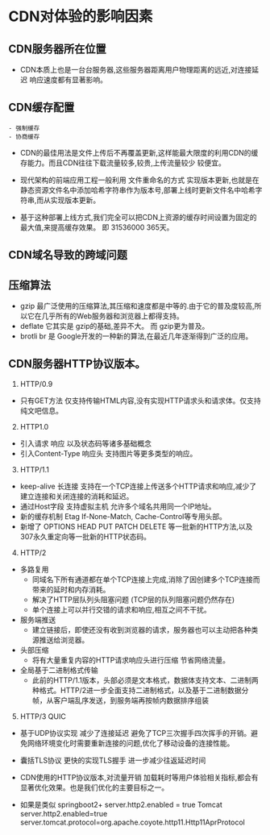 # CDN对体验的影响因素
## CDN服务器所在位置
* CDN本质上也是一台台服务器,这些服务器距离用户物理距离的远近,对连接延迟 响应速度都有显著影响。
## CDN缓存配置
    - 强制缓存
    - 协商缓存
* CDN的最佳用法是文件上传后不再覆盖更新,这样能最大限度的利用CDN的缓存能力。而且CDN往往下载流量较多,较贵,上传流量较少 较便宜。
* 现代架构的前端应用工程一般利用 文件重命名的方式 实现版本更新,也就是在静态资源文件名中添加哈希字符串作为版本号,部署上线时更新文件名中哈希字符串,而从实现版本更新。 

* 基于这种部署上线方式,我们完全可以把CDN上资源的缓存时间设置为固定的最大值,来提高缓存效果。  即 31536000  365天。
## CDN域名导致的跨域问题    
## 压缩算法
* gzip 最广泛使用的压缩算法,其压缩和速度都是中等的.由于它的普及度较高,所以它在几乎所有的Web服务器和浏览器上都得支持。
* deflate  它其实是 gzip的基础,差异不大。 而 gzip更为普及。
* brotli br 是 Google开发的一种新的算法,在最近几年逐渐得到广泛的应用。
## CDN服务器HTTP协议版本。
1. HTTP/0.9
* 只有GET方法 仅支持传输HTML内容,没有实现HTTP请求头和请求体。仅支持纯文吧信息。
2. HTTP1.0
* 引入请求 响应 以及状态码等诸多基础概念 
* 引入Content-Type 响应头 支持图片等更多类型的响应。
3. HTTP/1.1
* keep-alive 长连接  支持在一个TCP连接上传送多个HTTP请求和响应,减少了建立连接和关闭连接的消耗和延迟。
* 通过Host字段 支持虚拟主机 允许多个域名共用同一个IP地址。
* 新的缓存机制 Etag If-None-Match, Cache-Control等专用头部。
* 新增了 OPTIONS HEAD PUT PATCH DELETE 等一批新的HTTP方法,以及 307永久重定向等一批新的HTTP状态码。
4. HTTP/2
- 多路复用
    - 同域名下所有通道都在单个TCP连接上完成,消除了因创建多个TCP连接而带来的延时和内存消耗。
    - 解决了HTTP层队列头阻塞问题 (TCP层的队列阻塞问题仍然存在)
    - 单个连接上可以并行交错的请求和响应,相互之间不干扰。
- 服务端推送
    - 建立链接后，即使还没有收到浏览器的请求，服务器也可以主动把各种类源推送给浏览器。 
- 头部压缩
    - 将有大量重复内容的HTTP请求响应头进行压缩 节省网络流量。
- 全局基于二进制格式传输
    - 此前的HTTP/1.1版本，头部必须是文本格式，数据体支持文本、二进制两种格式。HTTP/2进一步全面支持二进制格式，以及基于二进制数据分帧，从客户端乱序发送，到服务端再按帧内数据排序组装
5. HTTP/3   QUIC
* 基于UDP协议实现 减少了连接延迟 避免了TCP三次握手四次挥手的开销。避免网络环境变化时需要重新连接的问题,优化了移动设备的连接性能。
* 囊括TLS协议  更快的实现TLS握手 进一步减少往返延迟时间

* CDN使用的HTTP协议版本,对流量开销 加载耗时等用户体验相关指标,都会有显著优化效果。也是我们优化的主要目标之一。
* 如果是类似 springboot2+  server.http2.enabled = true  Tomcat server.http2.enabled=true
server.tomcat.protocol=org.apache.coyote.http11.Http11AprProtocol



